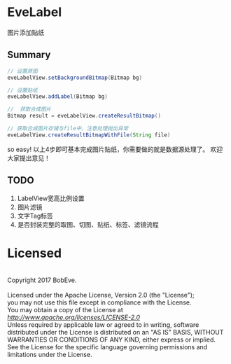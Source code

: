 # EveLabel
图片添加贴纸

## Summary 
```java
// 设置原图
eveLabelView.setBackgroundBitmap(Bitmap bg)

// 设置贴纸
eveLabelView.addLabel(Bitmap bg)

//  获取合成图片
Bitmap result = eveLabelView.createResultBitmap()

// 获取合成图片存储与file中，注意处理抛出异常
eveLabelView.createResultBitmapWithFile(String file)

```
so easy!
以上4步即可基本完成图片贴纸，你需要做的就是数据源处理了。
欢迎大家提出意见！

## TODO
1. LabelView宽高比例设置
2. 图片滤镜
3. 文字Tag标签
4. 是否封装完整的取图、切图、贴纸、标签、滤镜流程

# Licensed
<br />Copyright 2017 BobEve.<br />
<br />Licensed under the Apache License, Version 2.0 (the "License");
<br />you may not use this file except in compliance with the License.
<br />You may obtain a copy of the License at
<br />
<i>http://www.apache.org/licenses/LICENSE-2.0</i>
<br />Unless required by applicable law or agreed to in writing,
software distributed under the License is distributed on an "AS IS" BASIS,
WITHOUT WARRANTIES OR CONDITIONS OF ANY KIND, either express or implied.
See the License for the specific language governing permissions
and limitations under the License.<br />
